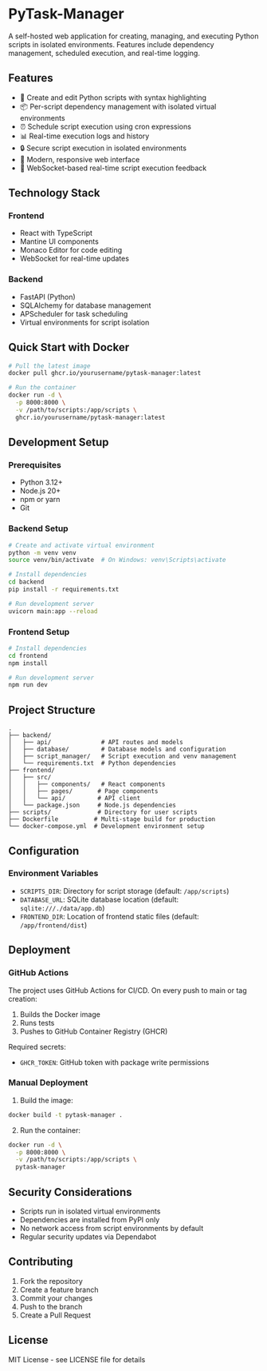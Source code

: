 # PyTask-Manager

A self-hosted web application for creating, managing, and executing Python scripts in isolated environments. Features include dependency management, scheduled execution, and real-time logging.

## Features

- 🐍 Create and edit Python scripts with syntax highlighting
- 📦 Per-script dependency management with isolated virtual environments
- ⏰ Schedule script execution using cron expressions
- 📊 Real-time execution logs and history
- 🔒 Secure script execution in isolated environments
- 🎨 Modern, responsive web interface
- 🔄 WebSocket-based real-time script execution feedback

## Technology Stack

### Frontend
- React with TypeScript
- Mantine UI components
- Monaco Editor for code editing
- WebSocket for real-time updates

### Backend
- FastAPI (Python)
- SQLAlchemy for database management
- APScheduler for task scheduling
- Virtual environments for script isolation

## Quick Start with Docker

```bash
# Pull the latest image
docker pull ghcr.io/yourusername/pytask-manager:latest

# Run the container
docker run -d \
  -p 8000:8000 \
  -v /path/to/scripts:/app/scripts \
  ghcr.io/yourusername/pytask-manager:latest
```

## Development Setup

### Prerequisites
- Python 3.12+
- Node.js 20+
- npm or yarn
- Git

### Backend Setup
```bash
# Create and activate virtual environment
python -m venv venv
source venv/bin/activate  # On Windows: venv\Scripts\activate

# Install dependencies
cd backend
pip install -r requirements.txt

# Run development server
uvicorn main:app --reload
```

### Frontend Setup
```bash
# Install dependencies
cd frontend
npm install

# Run development server
npm run dev
```

## Project Structure

```
.
├── backend/
│   ├── api/              # API routes and models
│   ├── database/         # Database models and configuration
│   ├── script_manager/   # Script execution and venv management
│   └── requirements.txt  # Python dependencies
├── frontend/
│   ├── src/
│   │   ├── components/   # React components
│   │   ├── pages/       # Page components
│   │   └── api/         # API client
│   └── package.json     # Node.js dependencies
├── scripts/             # Directory for user scripts
├── Dockerfile          # Multi-stage build for production
└── docker-compose.yml  # Development environment setup
```

## Configuration

### Environment Variables

- `SCRIPTS_DIR`: Directory for script storage (default: `/app/scripts`)
- `DATABASE_URL`: SQLite database location (default: `sqlite:///./data/app.db`)
- `FRONTEND_DIR`: Location of frontend static files (default: `/app/frontend/dist`)

## Deployment

### GitHub Actions

The project uses GitHub Actions for CI/CD. On every push to main or tag creation:
1. Builds the Docker image
2. Runs tests
3. Pushes to GitHub Container Registry (GHCR)

Required secrets:
- `GHCR_TOKEN`: GitHub token with package write permissions

### Manual Deployment

1. Build the image:
```bash
docker build -t pytask-manager .
```

2. Run the container:
```bash
docker run -d \
  -p 8000:8000 \
  -v /path/to/scripts:/app/scripts \
  pytask-manager
```

## Security Considerations

- Scripts run in isolated virtual environments
- Dependencies are installed from PyPI only
- No network access from script environments by default
- Regular security updates via Dependabot

## Contributing

1. Fork the repository
2. Create a feature branch
3. Commit your changes
4. Push to the branch
5. Create a Pull Request

## License

MIT License - see LICENSE file for details 